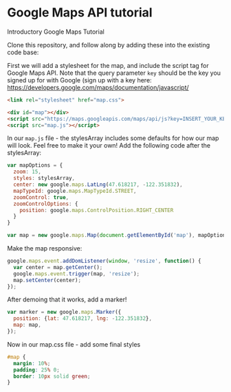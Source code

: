 # Google Maps API tutorial
Introductory Google Maps Tutorial

Clone this repository, and follow along by adding these into the existing code base:  


First we will add a stylesheet for the map, and include the script tag for Google Maps API. Note that the query parameter `key` should be the key you signed up for with Google (sign up with a key here: https://developers.google.com/maps/documentation/javascript/
```html
<link rel="stylesheet" href="map.css">

<div id="map"></div>
<script src="https://maps.googleapis.com/maps/api/js?key=INSERT_YOUR_KEY_HERE&v=3.exp&libraries=visualization"></script>
<script src="map.js"></script>
```

In our `map.js` file - the stylesArray includes some defaults for how our map will look. Feel free to make it your own! Add the following code after the stylesArray:

```js
var mapOptions = {
  zoom: 15,
  styles: stylesArray,
  center: new google.maps.LatLng(47.618217, -122.351832),
  mapTypeId: google.maps.MapTypeId.STREET,
  zoomControl: true,
  zoomControlOptions: {
    position: google.maps.ControlPosition.RIGHT_CENTER
  }
}

var map = new google.maps.Map(document.getElementById('map'), mapOptions);
```
Make the map responsive:
```js
google.maps.event.addDomListener(window, 'resize', function() {
  var center = map.getCenter();
  google.maps.event.trigger(map, 'resize');
  map.setCenter(center);
});
```
After demoing that it works, add a marker!
```js
var marker = new google.maps.Marker({
  position: {lat: 47.618217, lng: -122.351832},
  map: map,
});
```
Now in our map.css file - add some final styles
```css
#map {
  margin: 10%;
  padding: 25% 0;
  border: 10px solid green;
}

```

